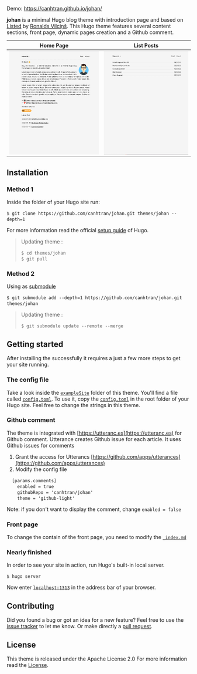 Demo: https://canhtran.github.io/johan/


**johan** is a minimal Hugo blog theme with introduction page and based on [Listed](https://github.com/ronv/listed) by [Ronalds Vilciņš](https://github.com/ronv/).
This Hugo theme features several content sections, front page, dynamic pages creation and a Github comment.



Home Page             | List Posts
:-------------------------:|:-------------------------:
![](images/homescreen.png)  |  ![](images/listposts.png)


## Installation

### Method 1
Inside the folder of your Hugo site run:

    $ git clone https://github.com/canhtran/johan.git themes/johan --depth=1

For more information read the official [setup guide](//gohugo.io/overview/installing/) of Hugo.

> Updating theme :
>```
> $ cd themes/johan
> $ git pull


### Method 2
Using as [submodule](https://www.atlassian.com/git/tutorials/git-submodule)

```
$ git submodule add --depth=1 https://github.com/canhtran/johan.git themes/johan
```

> Updating theme :
>```
> $ git submodule update --remote --merge

## Getting started

After installing the  successfully it requires a just a few more steps to get your site running.


### The config file

Take a look inside the [`exampleSite`](//github.com/canhtran/johan/tree/main/exampleSite) folder of this theme. You'll find a file called [`config.toml`](//github.com/canhtran/johan/blob/main/exampleSite/config.toml). To use it, copy the [`config.toml`](//github.com/canhtran/johan/blob/main/exampleSite/config.toml) in the root folder of your Hugo site. Feel free to change the strings in this theme.

### Github comment

The theme is integrated with [https://utteranc.es](https://utteranc.es) for Github comment. Utterance creates Github issue for each article. It uses Github issues for comments

1. Grant the access for Utterancs [https://github.com/apps/utterances](https://github.com/apps/utterances)
2. Modify the config file
```
  [params.comments]
    enabled = true
    githubRepo = 'canhtran/johan'
    theme = 'github-light'
```
Note: if you don't want to display the comment, change `enabled = false`

### Front page

To change the contain of the front page, you need to modify the [`_index.md`](//github.com/canhtran/johan/blob/main/exampleSite/content/_index.md)

### Nearly finished

In order to see your site in action, run Hugo's built-in local server. 

    $ hugo server

Now enter [`localhost:1313`](http://localhost:1313/) in the address bar of your browser.


## Contributing

Did you found a bug or got an idea for a new feature? Feel free to use the [issue tracker](https://github.com/canhtran/johan/issues) to let me know. Or make directly a [pull request](https://github.com/canhtran/johan/pulls).


## License

This theme is released under the Apache License 2.0 For more information read the [License](https://github.com/canhtran/johan/blob/main/LICENSE).